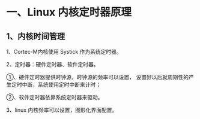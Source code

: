 # 一、Linux 内核定时器原理
## 1、内核时间管理
1、Cortec-M内核使用 Systick 作为系统定时器。

2、定时器：硬件定时器、软件定时器。

①、硬件定时器提供时钟源，时钟源的频率可以设置， 设置好以后就周期性的产生定时中断，系统使用定时中断来计时；

②、软件定时器依靠系统定时器来驱动。

3、linux 内核频率可以设置，图形化界面配置。
<!--stackedit_data:
eyJoaXN0b3J5IjpbNjg4OTk4NjgyXX0=
-->